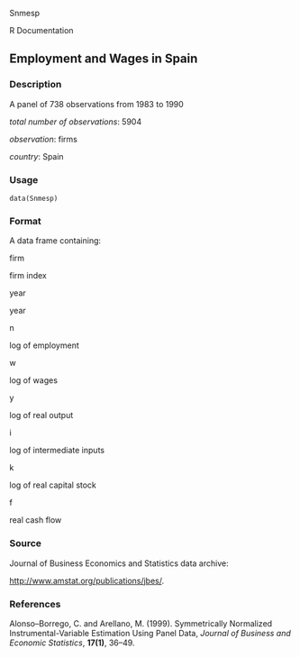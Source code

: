 Snmesp

R Documentation

## Employment and Wages in Spain

### Description

A panel of 738 observations from 1983 to 1990

_total number of observations_: 5904

_observation_: firms

_country_: Spain

### Usage

    data(Snmesp)

### Format

A data frame containing:

firm

firm index

year

year

n

log of employment

w

log of wages

y

log of real output

i

log of intermediate inputs

k

log of real capital stock

f

real cash flow

### Source

Journal of Business Economics and Statistics data archive:

<http://www.amstat.org/publications/jbes/>.

### References

Alonso–Borrego, C. and Arellano, M. (1999). Symmetrically Normalized
Instrumental-Variable Estimation Using Panel Data, _Journal of Business and
Economic Statistics_, **17(1)**, 36–49.

